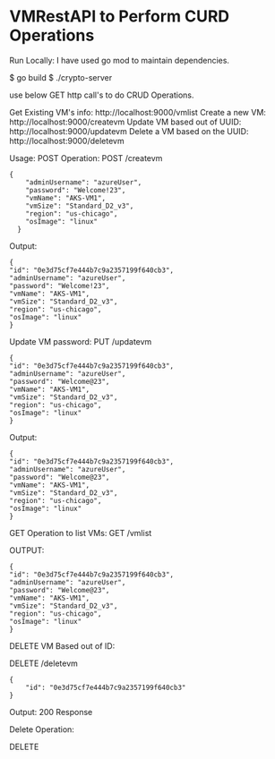 # VMRestAPI to Perform CURD Operations

Run Locally:
I have used go mod to maintain dependencies.

$ go build
$ ./crypto-server

use below GET http call's to do CRUD Operations.

Get Existing VM's info: http://localhost:9000/vmlist
Create a new VM: http://localhost:9000/createvm
Update VM based out of UUID: http://localhost:9000/updatevm
Delete a VM based on the UUID: http://localhost:9000/deletevm

Usage:
POST Operation:
POST /createvm

```
{
    "adminUsername": "azureUser",
    "password": "Welcome!23",
    "vmName": "AKS-VM1",
    "vmSize": "Standard_D2_v3",
    "region": "us-chicago",
    "osImage": "linux"
  }
```

Output: 
```
{
"id": "0e3d75cf7e444b7c9a2357199f640cb3",
"adminUsername": "azureUser",
"password": "Welcome!23",
"vmName": "AKS-VM1",
"vmSize": "Standard_D2_v3",
"region": "us-chicago",
"osImage": "linux"
}
```

Update VM password:
PUT /updatevm

```
{
"id": "0e3d75cf7e444b7c9a2357199f640cb3",
"adminUsername": "azureUser",
"password": "Welcome@23",
"vmName": "AKS-VM1",
"vmSize": "Standard_D2_v3",
"region": "us-chicago",
"osImage": "linux"
}
```

Output:

```
{
"id": "0e3d75cf7e444b7c9a2357199f640cb3",
"adminUsername": "azureUser",
"password": "Welcome@23",
"vmName": "AKS-VM1",
"vmSize": "Standard_D2_v3",
"region": "us-chicago",
"osImage": "linux"
}
```

GET Operation to list VMs:
GET /vmlist

OUTPUT:

```
{
"id": "0e3d75cf7e444b7c9a2357199f640cb3",
"adminUsername": "azureUser",
"password": "Welcome@23",
"vmName": "AKS-VM1",
"vmSize": "Standard_D2_v3",
"region": "us-chicago",
"osImage": "linux"
}
```

DELETE VM Based out of ID:

DELETE /deletevm
```
{
    "id": "0e3d75cf7e444b7c9a2357199f640cb3"
}
```

Output: 200 Response


Delete Operation:

DELETE 


